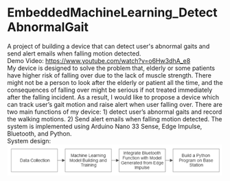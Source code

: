 # EmbeddedMachineLearning_DetectAbnormalGait
 A project of building a device that can detect user's abnormal gaits and send alert emails when falling motion detected.
<br />
 Demo Video: https://www.youtube.com/watch?v=o6Hw3dhA_e8
<br />
My device is designed to solve the problem that, elderly or some patients have higher risk of falling over due to the lack of muscle strength. There might not be a person to look after the elderly or
patient all the time, and the consequences of falling over might be serious if not treated immediately after the falling incident. As a result, I would like to propose a device which can track user’s gait
motion and raise alert when user falling over. There are two main functions of my device: 1) detect user’s abnormal gaits and record the walking motions. 2) Send alert emails when falling motion
detected. The system is implemented using Arduino Nano 33 Sense, Edge Impulse, Bluetooth, and Python.
<br />
System design:
<img src="images/diagram.png" width="500px">